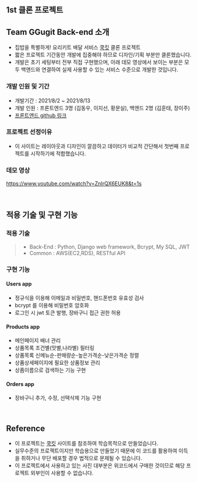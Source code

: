 ## 1st 클론 프로젝트 
## Team GGugit Back-end 소개

-  집밥을 특별하게! 요리키트 배달 서비스 [쿡킷](https://www.cjcookit.com) 클론 프로젝트
- 짧은 프로젝트 기간동안 개발에 집중해야 하므로 디자인/기획 부분만 클론했습니다.
- 개발은 초기 세팅부터 전부 직접 구현했으며, 아래 데모 영상에서 보이는 부분은 모두 백앤드와 연결하여 실제 사용할 수 있는 서비스 수준으로 개발한 것입니다.

### 개발 인원 및 기간

- 개발기간 : 2021/8/2 ~ 2021/8/13
- 개발 인원 : 프론트엔드 3명 (김동우, 이지선, 황문실), 백엔드 2명 (김훈태, 장이주)
- [프론트엔드 github 링크](https://github.com/wecode-bootcamp-korea/23-1st-ggugit-frontend)

### 프로젝트 선정이유

- 이 사이트는 레이아웃과 디자인이 깔끔하고 데이터가 비교적 간단해서 첫번째 프로젝트를 시작하기에 적합했습니다.

### 데모 영상
https://www.youtube.com/watch?v=ZnIrQX6EUK8&t=1s


<br>

## 적용 기술 및 구현 기능

### 적용 기술

> - Back-End : Python, Django web framework, Bcrypt, My SQL, JWT
> - Common : AWS(EC2,RDS), RESTful API


### 구현 기능

#### Users app
- 정규식을 이용해 이메일과 비밀번호, 핸드폰번호 유효성 검사
- bcrypt 를 이용해 비밀번호 암호화
- 로그인 시 jwt 토큰 발행, 장바구니 접근 권한 허용

#### Products app
- 메인페이지 배너 관리
- 상품목록 조건별(맛별,나라별) 필터링
- 상품목록 신메뉴순-판매량순-높은가격순-낮은가격순 정렬
- 상품상세페이지에 필요한 상품정보 관리
- 상픔이름으로 검색하는 기능 구현


#### Orders app
- 장바구니 추가, 수정, 선택삭제 기능 구현

<br>

## Reference

- 이 프로젝트는 [쿡킷](https://www.cjcookit.com) 사이트를 참조하여 학습목적으로 만들었습니다.
- 실무수준의 프로젝트이지만 학습용으로 만들었기 때문에 이 코드를 활용하여 이득을 취하거나 무단 배포할 경우 법적으로 문제될 수 있습니다.
- 이 프로젝트에서 사용하고 있는 사진 대부분은 위코드에서 구매한 것이므로 해당 프로젝트 외부인이 사용할 수 없습니다.
